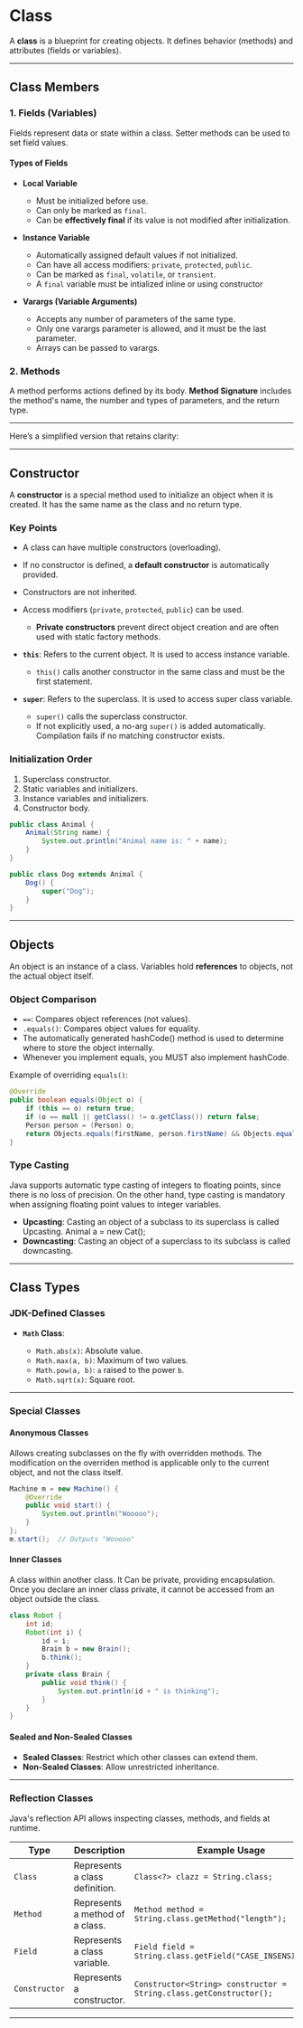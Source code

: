 # Class

A **class** is a blueprint for creating objects. It defines behavior (methods) and attributes (fields or variables).  

---

## Class Members

### 1. Fields (Variables)

Fields represent data or state within a class. Setter methods can be used to set field values.

#### Types of Fields  

- **Local Variable**
  
  - Must be initialized before use.  
  - Can only be marked as `final`.  
  - Can be **effectively final** if its value is not modified after initialization.  

- **Instance Variable**
  
  - Automatically assigned default values if not initialized.  
  - Can have all access modifiers: `private`, `protected`, `public`.  
  - Can be marked as `final`, `volatile`, or `transient`.  
  - A `final` variable must be intialized inline or using constructor

- **Varargs (Variable Arguments)**
  
  - Accepts any number of parameters of the same type.  
  - Only one varargs parameter is allowed, and it must be the last parameter.  
  - Arrays can be passed to varargs.  

### 2. Methods

A method performs actions defined by its body. **Method Signature** includes the method's name, the number and types of parameters, and the return type.  

---

Here’s a simplified version that retains clarity:  

---

## Constructor

A **constructor** is a special method used to initialize an object when it is created. It has the same name as the class and no return type.  

### Key Points

- A class can have multiple constructors (overloading).  
- If no constructor is defined, a **default constructor** is automatically provided.  
- Constructors are not inherited.  
- Access modifiers (`private`, `protected`, `public`) can be used.
  
  - **Private constructors** prevent direct object creation and are often used with static factory methods.  
- **`this`**: Refers to the current object. It is used to access instance variable.

  - `this()` calls another constructor in the same class and must be the first statement.  
- **`super`**: Refers to the superclass. It is used to access super class variable.
  
  - `super()` calls the superclass constructor.  
  - If not explicitly used, a no-arg `super()` is added automatically. Compilation fails if no matching constructor exists.  

### Initialization Order

1. Superclass constructor.  
2. Static variables and initializers.  
3. Instance variables and initializers.  
4. Constructor body.  

```java
public class Animal {
    Animal(String name) {
        System.out.println("Animal name is: " + name);
    }
}

public class Dog extends Animal {
    Dog() {
        super("Dog");
    }
}
```

---

## Objects

An object is an instance of a class. Variables hold **references** to objects, not the actual object itself.

### Object Comparison

- `==`: Compares object references (not values).  
- `.equals()`: Compares object values for equality.  
- The automatically generated hashCode() method is used to determine where to store the object internally.
- Whenever you implement equals, you MUST also implement hashCode.

Example of overriding `equals()`:

```java
@Override
public boolean equals(Object o) {
    if (this == o) return true;
    if (o == null || getClass() != o.getClass()) return false;
    Person person = (Person) o;
    return Objects.equals(firstName, person.firstName) && Objects.equals(lastName, person.lastName);
}
```

### Type Casting

Java supports automatic type casting of integers to floating points, since there is no loss of precision. On the other hand, type casting is mandatory when assigning floating point values to integer variables.

- **Upcasting**: Casting an object of a subclass to its superclass is called Upcasting. Animal a = new Cat();
- **Downcasting**: Casting an object of a superclass to its subclass is called downcasting.

---

## Class Types

### JDK-Defined Classes

- **`Math` Class**:
  
  - `Math.abs(x)`: Absolute value.  
  - `Math.max(a, b)`: Maximum of two values.  
  - `Math.pow(a, b)`: `a` raised to the power `b`.  
  - `Math.sqrt(x)`: Square root.

---

### Special Classes

#### Anonymous Classes

Allows creating subclasses on the fly with overridden methods. The modification on the overriden method is applicable only to the current object, and not the class itself.

```java
Machine m = new Machine() {
    @Override
    public void start() {
        System.out.println("Wooooo");
    }
};
m.start();  // Outputs "Wooooo"
```

#### Inner Classes

A class within another class. It Can be private, providing encapsulation. Once you declare an inner class private, it cannot be accessed from an object outside the class.

```java
class Robot {
    int id;
    Robot(int i) {
        id = i;
        Brain b = new Brain();
        b.think();
    }
    private class Brain {
        public void think() {
            System.out.println(id + " is thinking");
        }
    }
}
```

#### Sealed and Non-Sealed Classes

- **Sealed Classes**: Restrict which other classes can extend them.  
- **Non-Sealed Classes**: Allow unrestricted inheritance.

---

### Reflection Classes

Java's reflection API allows inspecting classes, methods, and fields at runtime.  

| Type          | Description                               | Example Usage                                         |
|---------------|-------------------------------------------|-------------------------------------------------------|
| `Class`       | Represents a class definition.            | `Class<?> clazz = String.class;`                      |
| `Method`      | Represents a method of a class.           | `Method method = String.class.getMethod("length");`   |
| `Field`       | Represents a class variable.              | `Field field = String.class.getField("CASE_INSENSITIVE");` |
| `Constructor` | Represents a constructor.                 | `Constructor<String> constructor = String.class.getConstructor();` |

---
